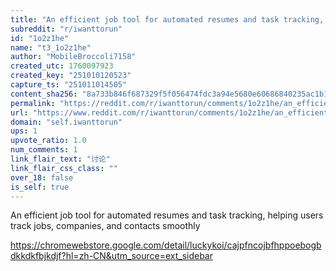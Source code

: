 ```yaml
---
title: "An efficient job tool for automated resumes and task tracking, helping users track jobs, companies, and contacts smoothly  Luckykoi"
subreddit: "r/iwanttorun"
id: "1o2z1he"
name: "t3_1o2z1he"
author: "MobileBroccoli7158"
created_utc: 1760097923
created_key: "251010120523"
capture_ts: "251011014505"
content_sha256: "8a733b846f687329f5f056474fdc3a94e5680e60686840235ac1b1aa336807be"
permalink: "https://reddit.com/r/iwanttorun/comments/1o2z1he/an_efficient_job_tool_for_automated_resumes_and/"
url: "https://www.reddit.com/r/iwanttorun/comments/1o2z1he/an_efficient_job_tool_for_automated_resumes_and/"
domain: "self.iwanttorun"
ups: 1
upvote_ratio: 1.0
num_comments: 1
link_flair_text: "讨论"
link_flair_css_class: ""
over_18: false
is_self: true
---
```


An efficient job tool for automated resumes and task tracking, helping
users track jobs, companies, and contacts smoothly

<https://chromewebstore.google.com/detail/luckykoi/cajpfncojbfhppoebogbdkkdkfbjkdjf?hl=zh-CN&utm_source=ext_sidebar>
